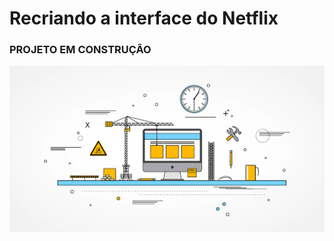 # Recriando a interface do Netflix
### PROJETO EM CONSTRUÇÃO 
![Projetoemprodução](./img/projeto-em-construcao.jpg)
